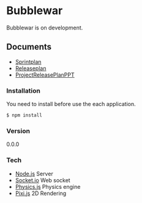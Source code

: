 # Bubblewar
Bubblewar is on development.

## Documents
* [Sprintplan](Sprint1Plan.pdf)
* [Releaseplan](ReleasePlan.pdf)
* [ProjectReleasePlanPPT](ProjectReleasePlanPPT.pdf)

### Installation

You need to install before use the each application.

```sh
$ npm install
```

### Version
0.0.0

### Tech
* [Node.js](https://nodejs.org/) Server
* [Socket.io](http://socket.io/) Web socket
* [Physics.js](http://wellcaffeinated.net/PhysicsJS/) Physics engine
* [Pixi.js](http://www.pixijs.com/) 2D Rendering

